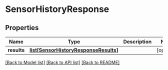 # SensorHistoryResponse

## Properties
Name | Type | Description | Notes
------------ | ------------- | ------------- | -------------
**results** | [**list[SensorHistoryResponseResults]**](SensorHistoryResponseResults.md) |  | [optional] 

[[Back to Model list]](../README.md#documentation-for-models) [[Back to API list]](../README.md#documentation-for-api-endpoints) [[Back to README]](../README.md)



